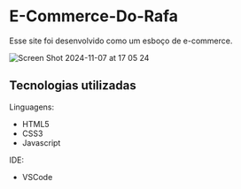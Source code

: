 # E-Commerce-Do-Rafa

Esse site foi desenvolvido como um esboço de e-commerce.

![Screen Shot 2024-11-07 at 17 05 24](https://github.com/user-attachments/assets/2801c24c-c45d-4529-b8dd-4db0abd7ff03)

## Tecnologias utilizadas

Linguagens:
- HTML5
- CSS3
- Javascript
  
IDE:
- VSCode
